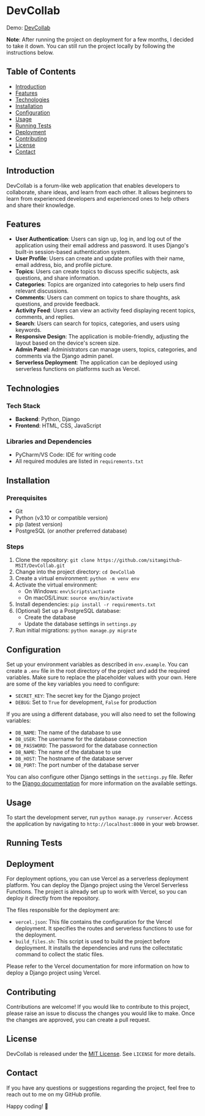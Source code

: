 # DevCollab

Demo: [DevCollab](/)

**Note**: After running the project on deployment for a few months, I decided to take it down. You can still run the project locally by following the instructions below.

## Table of Contents

- [Introduction](#introduction)
- [Features](#features)
- [Technologies](#technologies)
- [Installation](#installation)
- [Configuration](#configuration)
- [Usage](#usage)
- [Running Tests](#running-tests)
- [Deployment](#deployment)
- [Contributing](#contributing)
- [License](#license)
- [Contact](#contact)

## Introduction

DevCollab is a forum-like web application that enables developers to collaborate, share ideas, and learn from each other. It allows beginners to learn from experienced developers and experienced ones to help others and share their knowledge.

## Features

- **User Authentication**: Users can sign up, log in, and log out of the application using their email address and password. It uses Django's built-in session-based authentication system.
- **User Profile**: Users can create and update profiles with their name, email address, bio, and profile picture.
- **Topics**: Users can create topics to discuss specific subjects, ask questions, and share information.
- **Categories**: Topics are organized into categories to help users find relevant discussions.
- **Comments**: Users can comment on topics to share thoughts, ask questions, and provide feedback.
- **Activity Feed**: Users can view an activity feed displaying recent topics, comments, and replies.
- **Search**: Users can search for topics, categories, and users using keywords.
- **Responsive Design**: The application is mobile-friendly, adjusting the layout based on the device's screen size.
- **Admin Panel**: Administrators can manage users, topics, categories, and comments via the Django admin panel.
- **Serverless Deployment**: The application can be deployed using serverless functions on platforms such as Vercel.

## Technologies

### Tech Stack

- **Backend**: Python, Django
- **Frontend**: HTML, CSS, JavaScript

### Libraries and Dependencies

- PyCharm/VS Code: IDE for writing code
- All required modules are listed in `requirements.txt`

## Installation

### Prerequisites

- Git
- Python (v3.10 or compatible version)
- pip (latest version)
- PostgreSQL (or another preferred database)

### Steps

1. Clone the repository: `git clone https://github.com/sitamgithub-MSIT/DevCollab.git`
2. Change into the project directory: `cd DevCollab`
3. Create a virtual environment: `python -m venv env`
4. Activate the virtual environment:
   - On Windows: `env\Scripts\activate`
   - On macOS/Linux: `source env/bin/activate`
5. Install dependencies: `pip install -r requirements.txt`
6. (Optional) Set up a PostgreSQL database:
   - Create the database
   - Update the database settings in `settings.py`
7. Run initial migrations: `python manage.py migrate`

## Configuration

Set up your environment variables as described in `env.example`. You can create a `.env` file in the root directory of the project and add the required variables. Make sure to replace the placeholder values with your own. Here are some of the key variables you need to configure:

- `SECRET_KEY`: The secret key for the Django project
- `DEBUG`: Set to `True` for development, `False` for production

If you are using a different database, you will also need to set the following variables:

- `DB_NAME`: The name of the database to use
- `DB_USER`: The username for the database connection
- `DB_PASSWORD`: The password for the database connection
- `DB_NAME`: The name of the database to use
- `DB_HOST`: The hostname of the database server
- `DB_PORT`: The port number of the database server

You can also configure other Django settings in the `settings.py` file. Refer to the [Django documentation](https://docs.djangoproject.com/en/3.2/ref/settings/) for more information on the available settings.

## Usage

To start the development server, run `python manage.py runserver`. Access the application by navigating to `http://localhost:8000` in your web browser.

## Running Tests

## Deployment

For deployment options, you can use Vercel as a serverless deployment platform. You can deploy the Django project using the Vercel Serverless Functions. The project is already set up to work with Vercel, so you can deploy it directly from the repository.

The files responsible for the deployment are:

- `vercel.json`: This file contains the configuration for the Vercel deployment. It specifies the routes and serverless functions to use for the deployment.
- `build_files.sh`: This script is used to build the project before deployment. It installs the dependencies and runs the collectstatic command to collect the static files.

Please refer to the Vercel documentation for more information on how to deploy a Django project using Vercel.

## Contributing

Contributions are welcome! If you would like to contribute to this project, please raise an issue to discuss the changes you would like to make. Once the changes are approved, you can create a pull request.

## License

DevCollab is released under the [MIT License](LICENSE). See `LICENSE` for more details.

## Contact

If you have any questions or suggestions regarding the project, feel free to reach out to me on my GitHub profile.

Happy coding! 🚀

